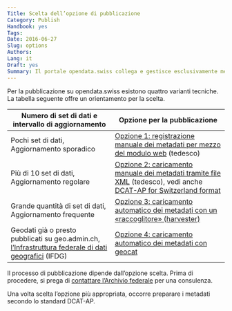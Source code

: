 ```yaml
---
Title: Scelta dell’opzione di pubblicazione
Category: Publish
Handbook: yes
Tags:
Date: 2016-06-27
Slug: options
Authors:
Lang: it
Draft: yes
Summary: Il portale opendata.swiss collega e gestisce esclusivamente metadati. Questo significa che i dati primari restano presso il fornitore, che conserva anche la responsabilità della loro divulgazione. Il portale è gestito dall’Archivio federale, che sostiene e coordina la pubblicazione dei dati.
---
```


Per la pubblicazione su opendata.swiss esistono quattro varianti tecniche. La tabella seguente offre un orientamento per la scelta.

| Numero di set di dati e intervallo di aggiornamento | Opzione per la pubblicazione |
|-----------------------------------------------------|------------------------------|
| Pochi set di dati, Aggiornamento sporadico | [Opzione 1: registrazione manuale dei metadati per mezzo del modulo web](/de/publish/userguide.html#metadaten-via-formular-xml-import-verwalten_1) (tedesco) |
| Più di 10 set di dati, Aggiornamento regolare | [Opzione 2: caricamento manuale dei metadati tramite file XML](/de/publish/userguide.html#metadaten-via-formular-xml-import-verwalten_1) (tedesco), vedi anche [DCAT-AP for Switzerland format](/it/library/ch-dcat-ap) |
| Grande quantità di set di dati, Aggiornamento frequente | [Opzione 3: caricamento automatico dei metadati con un «raccoglitore» (harvester)](/it/publish/harvester.html) |
| Geodati già o presto pubblicati su geo.admin.ch, [l’Infrastruttura federale di dati geografici](http://www.geo.admin.ch/internet/geoportal/it/home/geoadmin/mission/bgdi.html) (IFDG) | [Opzione 4: caricamento automatico dei metadati con geocat](/it/publish/swiss.html#pubblicazione-tramite-geoadminch_1) |

Il processo di pubblicazione dipende dall’opzione scelta. Prima di procedere, si prega di [contattare l’Archivio federale](mailto:opendata@bar.admin.ch) per una consulenza.

Una volta scelta l’opzione più appropriata, occorre preparare i metadati secondo lo standard DCAT-AP.
